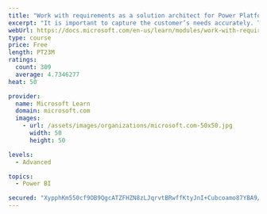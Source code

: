 ```yaml
---
title: "Work with requirements as a solution architect for Power Platform and Dynamics 365"
excerpt: "It is important to capture the customer’s needs accurately. This module explains how to capture requirements and identify functional and non-functional items."
webUrl: https://docs.microsoft.com/en-us/learn/modules/work-with-requirements/
type: course
price: Free
length: PT23M
ratings:
  count: 309
  average: 4.7346277
heat: 50

provider:
  name: Microsoft Learn
  domain: microsoft.com
  images:
    - url: /assets/images/organizations/microsoft.com-50x50.jpg
      width: 50
      height: 50

levels:
  - Advanced

topics:
  - Power BI

secured: "XypphKm550cf9OB9QgcATZFHZN8zLJqrvtBRwffKtyJnI+Cubcoamo87YBA9/UfWvfCgsmVr46xrBF4Y97jAO2bWJ6AxVAzBYjpAV3/CpXqG1d+79UrN51YjSEBghEsMkUvcMJqj6FOgByjY6z179RUB8iPCIaagz7C9qWaBx/C3aF96DyZUqKrnLaXJOAPodQCWFKJh3DWRdo/726NXd3S4JgkhXx1mmb1yKwfA74DYhXHSfqXVwGr9cdq+znLbqulEMTNZaFExq++8M0SFpfU2kKsPxNzXs45bG9sgtfsD4quXpECPsr7wOiLCTQ9i26xVRMKyr8NeABhBZBAuFwnM9KEtxJ3dG956mT516iOrerUw+aSs75jbnPA9r27ltuOp28Z+vwbiEKlLY584QfYe7hlzS24sUAAlCLnGUIM=;Fg4kCZ7aHcfV+aCl+/rQkA=="
---
```


